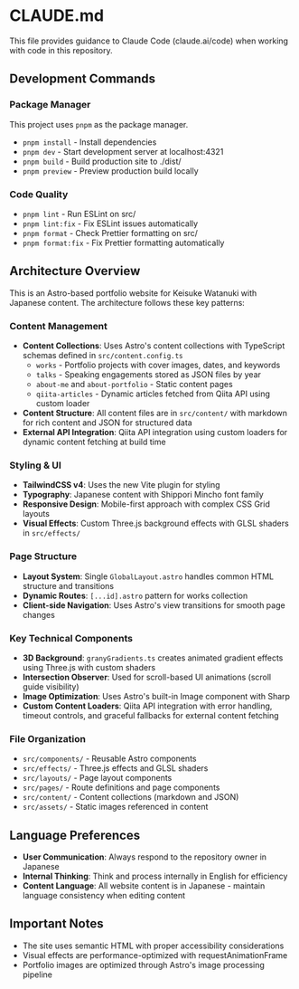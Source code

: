 # CLAUDE.md

This file provides guidance to Claude Code (claude.ai/code) when working with code in this repository.

## Development Commands

### Package Manager

This project uses `pnpm` as the package manager.

- `pnpm install` - Install dependencies
- `pnpm dev` - Start development server at localhost:4321
- `pnpm build` - Build production site to ./dist/
- `pnpm preview` - Preview production build locally

### Code Quality

- `pnpm lint` - Run ESLint on src/
- `pnpm lint:fix` - Fix ESLint issues automatically
- `pnpm format` - Check Prettier formatting on src/
- `pnpm format:fix` - Fix Prettier formatting automatically

## Architecture Overview

This is an Astro-based portfolio website for Keisuke Watanuki with Japanese content. The architecture follows these key patterns:

### Content Management

- **Content Collections**: Uses Astro's content collections with TypeScript schemas defined in `src/content.config.ts`
  - `works` - Portfolio projects with cover images, dates, and keywords
  - `talks` - Speaking engagements stored as JSON files by year
  - `about-me` and `about-portfolio` - Static content pages
  - `qiita-articles` - Dynamic articles fetched from Qiita API using custom loader
- **Content Structure**: All content files are in `src/content/` with markdown for rich content and JSON for structured data
- **External API Integration**: Qiita API integration using custom loaders for dynamic content fetching at build time

### Styling & UI

- **TailwindCSS v4**: Uses the new Vite plugin for styling
- **Typography**: Japanese content with Shippori Mincho font family
- **Responsive Design**: Mobile-first approach with complex CSS Grid layouts
- **Visual Effects**: Custom Three.js background effects with GLSL shaders in `src/effects/`

### Page Structure

- **Layout System**: Single `GlobalLayout.astro` handles common HTML structure and transitions
- **Dynamic Routes**: `[...id].astro` pattern for works collection
- **Client-side Navigation**: Uses Astro's view transitions for smooth page changes

### Key Technical Components

- **3D Background**: `granyGradients.ts` creates animated gradient effects using Three.js with custom shaders
- **Intersection Observer**: Used for scroll-based UI animations (scroll guide visibility)
- **Image Optimization**: Uses Astro's built-in Image component with Sharp
- **Custom Content Loaders**: Qiita API integration with error handling, timeout controls, and graceful fallbacks for external content fetching

### File Organization

- `src/components/` - Reusable Astro components
- `src/effects/` - Three.js effects and GLSL shaders
- `src/layouts/` - Page layout components
- `src/pages/` - Route definitions and page components
- `src/content/` - Content collections (markdown and JSON)
- `src/assets/` - Static images referenced in content

## Language Preferences

- **User Communication**: Always respond to the repository owner in Japanese
- **Internal Thinking**: Think and process internally in English for efficiency
- **Content Language**: All website content is in Japanese - maintain language consistency when editing content

## Important Notes

- The site uses semantic HTML with proper accessibility considerations
- Visual effects are performance-optimized with requestAnimationFrame
- Portfolio images are optimized through Astro's image processing pipeline
